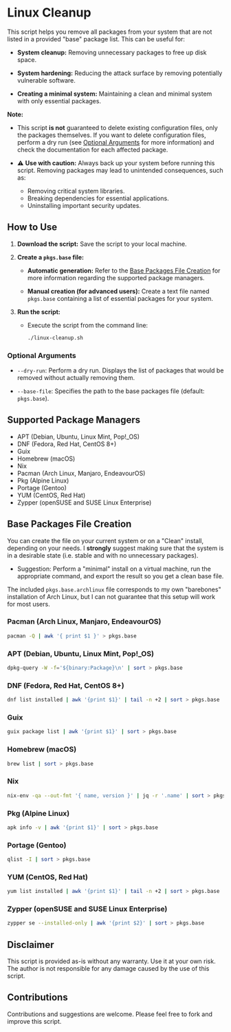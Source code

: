# Linux Cleanup

This script helps you remove all packages from your system that are not listed in a provided "base" package list. This can be useful for:

* **System cleanup:** Removing unnecessary packages to free up disk space.

* **System hardening:** Reducing the attack surface by removing potentially vulnerable software.

* **Creating a minimal system:** Maintaining a clean and minimal system with only essential packages.

**Note:**

* This script **is not** guaranteed to delete existing configuration files, only the packages themselves. If you want to delete configuration files, perform a dry run (see [Optional Arguments](#optional-arguments) for more information) and check the documentation for each affected package.

* ⚠️ **Use with caution:** Always back up your system before running this script. Removing packages may lead to unintended consequences, such as:

  * Removing critical system libraries.
  * Breaking dependencies for essential applications.
  * Uninstalling important security updates.

## How to Use

1. **Download the script:** Save the script to your local machine.

2. **Create a `pkgs.base` file:**

    - **Automatic generation:** Refer to the [Base Packages File Creation](#base-packages-file-creation) for more information regarding the supported package managers.

    - **Manual creation (for advanced users):** Create a text file named `pkgs.base` containing a list of essential packages for your system.

3. **Run the script:**

    - Execute the script from the command line:
       ```bash
       ./linux-cleanup.sh 
       ```

### Optional Arguments

* `--dry-run`: Perform a dry run. Displays the list of packages that would be removed without actually removing them.

* `--base-file`: Specifies the path to the base packages file (default: `pkgs.base`). 

## Supported Package Managers

* APT (Debian, Ubuntu, Linux Mint, Pop!_OS)
* DNF (Fedora, Red Hat, CentOS 8+)
* Guix
* Homebrew (macOS)
* Nix
* Pacman (Arch Linux, Manjaro, EndeavourOS)
* Pkg (Alpine Linux)
* Portage (Gentoo)
* YUM (CentOS, Red Hat)
* Zypper (openSUSE and SUSE Linux Enterprise)

## Base Packages File Creation

You can create the file on your current system or on a "Clean" install, depending on your needs. I **strongly** suggest making sure that the system is in a desirable state (i.e. stable and with no unnecessary packages).

* Suggestion: Perform a "minimal" install on a virtual machine, run the appropriate command, and export the result so you get a clean base file.

The included `pkgs.base.archlinux` file corresponds to my own "barebones" installation of Arch Linux, but I can not guarantee that this setup will work for most users.

### Pacman (Arch Linux, Manjaro, EndeavourOS)

```bash
pacman -Q | awk '{ print $1 }' > pkgs.base
```

### APT (Debian, Ubuntu, Linux Mint, Pop!_OS)

```bash
dpkg-query -W -f='${binary:Package}\n' | sort > pkgs.base
```

### DNF (Fedora, Red Hat, CentOS 8+)

```bash
dnf list installed | awk '{print $1}' | tail -n +2 | sort > pkgs.base 
```

### Guix

```bash
guix package list | awk '{print $1}' | sort > pkgs.base
```

### Homebrew (macOS)

```bash
brew list | sort > pkgs.base
```

### Nix

```bash
nix-env -qa --out-fmt '{ name, version }' | jq -r '.name' | sort > pkgs.base
```

### Pkg (Alpine Linux)

```bash
apk info -v | awk '{print $1}' | sort > pkgs.base
```

### Portage (Gentoo)

```bash
qlist -I | sort > pkgs.base
```

### YUM (CentOS, Red Hat)

```bash
yum list installed | awk '{print $1}' | tail -n +2 | sort > pkgs.base 
```

### Zypper (openSUSE and SUSE Linux Enterprise)

```bash
zypper se --installed-only | awk '{print $2}' | sort > pkgs.base
```

## Disclaimer

This script is provided as-is without any warranty. Use it at your own risk. The author is not responsible for any damage caused by the use of this script.

## Contributions

Contributions and suggestions are welcome. Please feel free to fork and improve this script.
